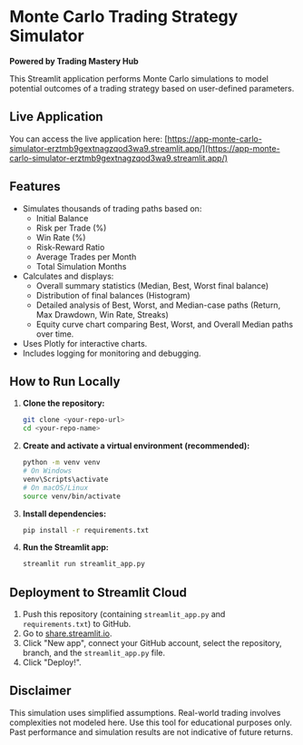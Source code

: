 # Monte Carlo Trading Strategy Simulator

**Powered by Trading Mastery Hub**

This Streamlit application performs Monte Carlo simulations to model potential outcomes of a trading strategy based on user-defined parameters.

## Live Application

You can access the live application here:
[https://app-monte-carlo-simulator-erztmb9gextnagzqod3wa9.streamlit.app/](https://app-monte-carlo-simulator-erztmb9gextnagzqod3wa9.streamlit.app/)

## Features

* Simulates thousands of trading paths based on:
    * Initial Balance
    * Risk per Trade (%)
    * Win Rate (%)
    * Risk-Reward Ratio
    * Average Trades per Month
    * Total Simulation Months
* Calculates and displays:
    * Overall summary statistics (Median, Best, Worst final balance)
    * Distribution of final balances (Histogram)
    * Detailed analysis of Best, Worst, and Median-case paths (Return, Max Drawdown, Win Rate, Streaks)
    * Equity curve chart comparing Best, Worst, and Overall Median paths over time.
* Uses Plotly for interactive charts.
* Includes logging for monitoring and debugging.

## How to Run Locally

1.  **Clone the repository:**
    ```bash
    git clone <your-repo-url>
    cd <your-repo-name>
    ```
2.  **Create and activate a virtual environment (recommended):**
    ```bash
    python -m venv venv
    # On Windows
    venv\Scripts\activate
    # On macOS/Linux
    source venv/bin/activate
    ```
3.  **Install dependencies:**
    ```bash
    pip install -r requirements.txt
    ```
4.  **Run the Streamlit app:**
    ```bash
    streamlit run streamlit_app.py
    ```

## Deployment to Streamlit Cloud

1.  Push this repository (containing `streamlit_app.py` and `requirements.txt`) to GitHub.
2.  Go to [share.streamlit.io](https://share.streamlit.io/).
3.  Click "New app", connect your GitHub account, select the repository, branch, and the `streamlit_app.py` file.
4.  Click "Deploy!".

## Disclaimer

This simulation uses simplified assumptions. Real-world trading involves complexities not modeled here. Use this tool for educational purposes only. Past performance and simulation results are not indicative of future returns.
